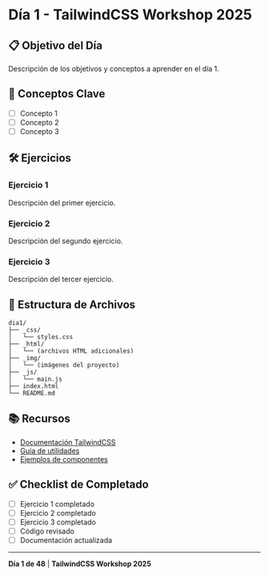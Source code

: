 # Día 1 - TailwindCSS Workshop 2025

## 📋 Objetivo del Día

Descripción de los objetivos y conceptos a aprender en el día 1.

## 🎯 Conceptos Clave

- [ ] Concepto 1
- [ ] Concepto 2  
- [ ] Concepto 3

## 🛠️ Ejercicios

### Ejercicio 1
Descripción del primer ejercicio.

### Ejercicio 2
Descripción del segundo ejercicio.

### Ejercicio 3
Descripción del tercer ejercicio.

## 📁 Estructura de Archivos

```
dia1/
├── _css/
│   └── styles.css
├── _html/
│   └── (archivos HTML adicionales)
├── _img/
│   └── (imágenes del proyecto)
├── _js/
│   └── main.js
├── index.html
└── README.md
```

## 📚 Recursos

- [Documentación TailwindCSS](https://tailwindcss.com/docs)
- [Guía de utilidades](https://tailwindcss.com/docs/utility-first)
- [Ejemplos de componentes](https://tailwindui.com/components)

## ✅ Checklist de Completado

- [ ] Ejercicio 1 completado
- [ ] Ejercicio 2 completado
- [ ] Ejercicio 3 completado
- [ ] Código revisado
- [ ] Documentación actualizada

---

**Día 1 de 48** | **TailwindCSS Workshop 2025**

